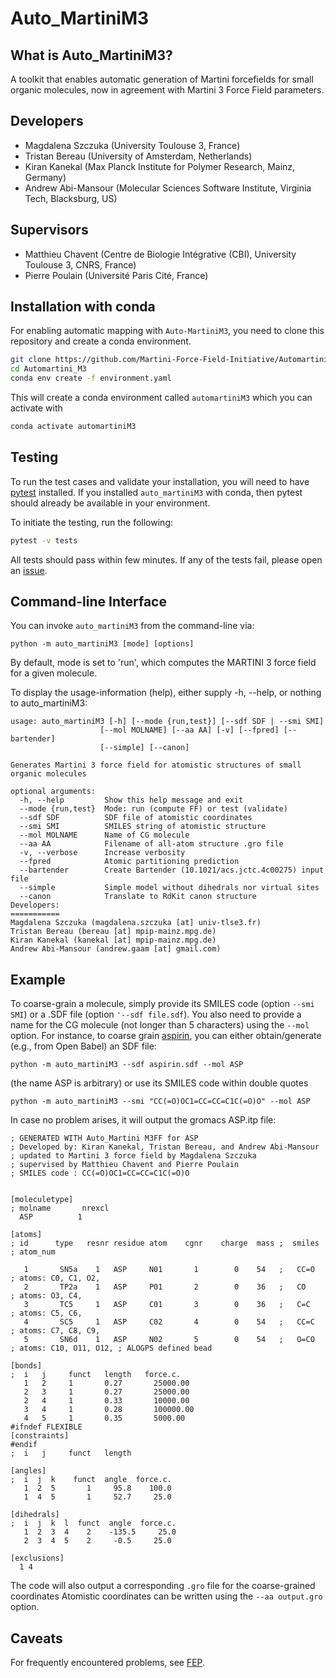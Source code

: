 Auto_MartiniM3
============

## What is Auto_MartiniM3?

A toolkit that enables automatic generation of Martini forcefields for small organic molecules, now in agreement with Martini 3 Force Field parameters. 

## Developers
* Magdalena Szczuka (University Toulouse 3, France)
* Tristan Bereau (University of Amsterdam, Netherlands)   
* Kiran Kanekal (Max Planck Institute for Polymer Research, Mainz, Germany)     
* Andrew Abi-Mansour (Molecular Sciences Software Institute, Virginia Tech, Blacksburg, US)

## Supervisors
* Matthieu Chavent (Centre de Biologie Intégrative (CBI), University Toulouse 3, CNRS, France)
* Pierre Poulain (Université Paris Cité, France)

## Installation with conda

 For enabling automatic mapping with `Auto-MartiniM3`, you need to clone this repository and create a conda environment.

```bash
git clone https://github.com/Martini-Force-Field-Initiative/Automartini_M3.git
cd Automartini_M3
conda env create -f environment.yaml
```

This will create a conda environment called `automartiniM3` which you can activate with

```bash
conda activate automartiniM3
```

## Testing

To run the test cases and validate your installation, you will need to have [pytest](https://docs.pytest.org/en/stable/getting-started.html) 
installed. If you installed `auto_martiniM3` with conda, then pytest should already be available in your environment.

To initiate the testing, run the following:
```bash
pytest -v tests
```

All tests should pass within few minutes. If any of the tests fail, please open an [issue](https://github.com/Martini-Force-Field-Initiative/Automartini_M3/issues).

## Command-line Interface
You can invoke `auto_martiniM3` from the command-line via:
```
python -m auto_martiniM3 [mode] [options]
```
By default, mode is set to 'run', which computes the MARTINI 3 force field for a given molecule.

To display the usage-information (help), either supply -h, --help, or nothing to auto_martiniM3:
 
```
usage: auto_martiniM3 [-h] [--mode {run,test}] [--sdf SDF | --smi SMI]
                    [--mol MOLNAME] [--aa AA] [-v] [--fpred] [--bartender] 
                    [--simple] [--canon] 

Generates Martini 3 force field for atomistic structures of small organic molecules

optional arguments:
  -h, --help         Show this help message and exit
  --mode {run,test}  Mode: run (compute FF) or test (validate)
  --sdf SDF          SDF file of atomistic coordinates
  --smi SMI          SMILES string of atomistic structure
  --mol MOLNAME      Name of CG molecule
  --aa AA            Filename of all-atom structure .gro file
  -v, --verbose      Increase verbosity
  --fpred            Atomic partitioning prediction
  --bartender        Create Bartender (10.1021/acs.jctc.4c00275) input file
  --simple		     Simple model without dihedrals nor virtual sites
  --canon		     Translate to RdKit canon structure
Developers:
===========
Magdalena Szczuka (magdalena.szczuka [at] univ-tlse3.fr)
Tristan Bereau (bereau [at] mpip-mainz.mpg.de)
Kiran Kanekal (kanekal [at] mpip-mainz.mpg.de)
Andrew Abi-Mansour (andrew.gaam [at] gmail.com)
```

## Example
To coarse-grain a molecule, simply provide its SMILES code (option `--smi SMI`) or a .SDF file (option `'--sdf file.sdf`). You also need to provide a name for the CG molecule (not longer than 5 characters) using the `--mol` option.  For instance, to coarse grain [aspirin](https://pubchem.ncbi.nlm.nih.gov/compound/2244#section=2D-Structure), you can either obtain/generate (e.g., from Open Babel) an SDF file:
```
python -m auto_martiniM3 --sdf aspirin.sdf --mol ASP 
```
(the name ASP is arbitrary) or use its SMILES code within double quotes
```
python -m auto_martiniM3 --smi "CC(=O)OC1=CC=CC=C1C(=O)O" --mol ASP 
```
In case no problem arises, it will output the gromacs ASP.itp file:
```
; GENERATED WITH Auto_Martini M3FF for ASP
; Developed by: Kiran Kanekal, Tristan Bereau, and Andrew Abi-Mansour
; updated to Martini 3 force field by Magdalena Szczuka
; supervised by Matthieu Chavent and Pierre Poulain
; SMILES code : CC(=O)OC1=CC=CC=C1C(=O)O


[moleculetype]
; molname       nrexcl
  ASP          1

[atoms]
; id      type   resnr residue atom    cgnr    charge  mass ;  smiles    ; atom_num

   1       SN5a    1   ASP     N01       1        0    54   ;   CC=O     ; atoms: C0, C1, O2,          
   2       TP2a    1   ASP     P01       2        0    36   ;   CO       ; atoms: O3, C4,          
   3       TC5     1   ASP     C01       3        0    36   ;   C=C      ; atoms: C5, C6,          
   4       SC5     1   ASP     C02       4        0    54   ;   CC=C     ; atoms: C7, C8, C9,          
   5       SN6d    1   ASP     N02       5        0    54   ;   O=CO     ; atoms: C10, O11, O12, ; ALOGPS defined bead

[bonds]
;  i   j     funct   length   force.c.
   1   2     1       0.27       25000.00
   2   3     1       0.27       25000.00
   2   4     1       0.33       10000.00
   3   4     1       0.28       100000.00
   4   5     1       0.35       5000.00
#ifndef FLEXIBLE
[constraints]
#endif
;  i   j     funct   length

[angles]
;  i  j  k    funct  angle  force.c.
   1  2  5       1     95.8    100.0
   1  4  5       1     52.7     25.0

[dihedrals]
;  i  j  k  l  funct  angle  force.c.
   1  2  3  4    2    -135.5     25.0
   2  3  4  5    2     -0.5     25.0

[exclusions]
  1 4
```
The code will also output a corresponding `.gro` file for the coarse-grained coordinates
Atomistic coordinates can be written using the `--aa output.gro` option.

## Caveats

For frequently encountered problems, see [FEP](FEP.md).

